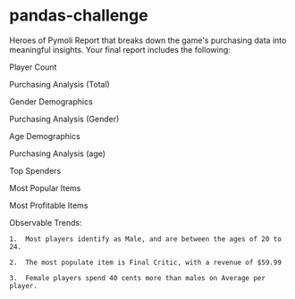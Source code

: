 # pandas-challenge
Heroes of Pymoli
Report that breaks down the game's purchasing data into meaningful insights.
Your final report includes the following:

Player Count

Purchasing Analysis (Total)

Gender Demographics

Purchasing Analysis (Gender)

Age Demographics

Purchasing Analysis (age)

Top Spenders

Most Popular Items

Most Profitable Items

Observable Trends:

	1.	Most players identify as Male, and are between the ages of 20 to 24. 
  
	2.	The most populate item is Final Critic, with a revenue of $59.99
  
	3.	Female players spend 40 cents more than males on Average per player. 
